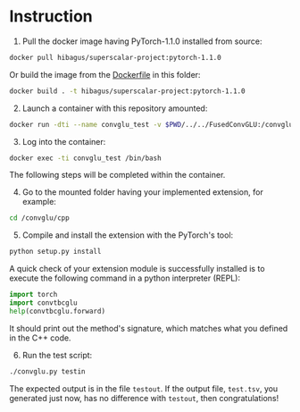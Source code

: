 Instruction
===========

1. Pull the docker image having PyTorch-1.1.0 installed from source:
~~~bash
docker pull hibagus/superscalar-project:pytorch-1.1.0
~~~
Or build the image from the [Dockerfile](Dockerfile) in this folder:
~~~bash
docker build . -t hibagus/superscalar-project:pytorch-1.1.0
~~~

2. Launch a container with this repository amounted:
~~~bash
docker run -dti --name convglu_test -v $PWD/../../FusedConvGLU:/convglu hibagus/superscalar-project:pytorch-1.1.0
~~~

3. Log into the container:
~~~bash
docker exec -ti convglu_test /bin/bash
~~~
The following steps will be completed within the container.

4. Go to the mounted folder having your implemented extension, for example:
~~~bash
cd /convglu/cpp
~~~

5. Compile and install the extension with the PyTorch's tool:
~~~bash
python setup.py install
~~~
A quick check of your extension module is successfully installed is to execute the following command in a python interpreter (REPL):
~~~python
import torch
import convtbcglu
help(convtbcglu.forward)
~~~
It should print out the method's signature, which matches what you defined in the C++ code.

6. Run the test script:
~~~bash
./convglu.py testin
~~~
The expected output is in the file `testout`.
If the output file, `test.tsv`, you generated just now,
has no difference with `testout`,
then congratulations!
